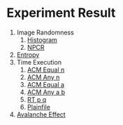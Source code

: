# Experiment Result

1. Image Randomness
    1. [Histogram](/experiment/results/01_a_histogram.md)
    2. [NPCR](/experiment/results/01_b_npcr.md)
2. [Entropy](/experiment/results/02_entropy.md)
3. Time Execution
    1. [ACM Equal n](/experiment/results/03_a_time.md)
    2. [ACM Any n](/experiment/results/03_b_time.md)
    3. [ACM Equal a](/experiment/results/03_c_time.md)
    4. [ACM Any a b](/experiment/results/03_d_time.md)
    5. [RT p q](/experiment/results/03_e_time.md)
    6. [Plainfile](/experiment/results/03_f_time.md)
4. [Avalanche Effect](/experiment/results/04_avalanche.md)
